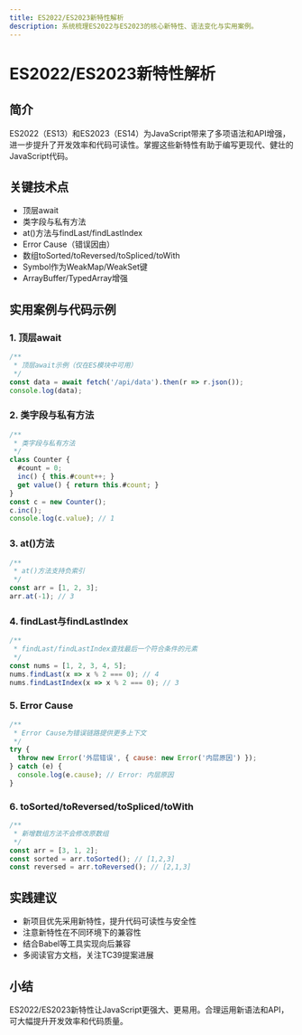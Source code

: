 ```yaml
---
title: ES2022/ES2023新特性解析
description: 系统梳理ES2022与ES2023的核心新特性、语法变化与实用案例。
---
```


# ES2022/ES2023新特性解析

## 简介

ES2022（ES13）和ES2023（ES14）为JavaScript带来了多项语法和API增强，进一步提升了开发效率和代码可读性。掌握这些新特性有助于编写更现代、健壮的JavaScript代码。

## 关键技术点

- 顶层await
- 类字段与私有方法
- at()方法与findLast/findLastIndex
- Error Cause（错误因由）
- 数组toSorted/toReversed/toSpliced/toWith
- Symbol作为WeakMap/WeakSet键
- ArrayBuffer/TypedArray增强

## 实用案例与代码示例

### 1. 顶层await

```js
/**
 * 顶层await示例（仅在ES模块中可用）
 */
const data = await fetch('/api/data').then(r => r.json());
console.log(data);
```

### 2. 类字段与私有方法

```js
/**
 * 类字段与私有方法
 */
class Counter {
  #count = 0;
  inc() { this.#count++; }
  get value() { return this.#count; }
}
const c = new Counter();
c.inc();
console.log(c.value); // 1
```

### 3. at()方法

```js
/**
 * at()方法支持负索引
 */
const arr = [1, 2, 3];
arr.at(-1); // 3
```

### 4. findLast与findLastIndex

```js
/**
 * findLast/findLastIndex查找最后一个符合条件的元素
 */
const nums = [1, 2, 3, 4, 5];
nums.findLast(x => x % 2 === 0); // 4
nums.findLastIndex(x => x % 2 === 0); // 3
```

### 5. Error Cause

```js
/**
 * Error Cause为错误链路提供更多上下文
 */
try {
  throw new Error('外层错误', { cause: new Error('内层原因') });
} catch (e) {
  console.log(e.cause); // Error: 内层原因
}
```

### 6. toSorted/toReversed/toSpliced/toWith

```js
/**
 * 新增数组方法不会修改原数组
 */
const arr = [3, 1, 2];
const sorted = arr.toSorted(); // [1,2,3]
const reversed = arr.toReversed(); // [2,1,3]
```

## 实践建议

- 新项目优先采用新特性，提升代码可读性与安全性
- 注意新特性在不同环境下的兼容性
- 结合Babel等工具实现向后兼容
- 多阅读官方文档，关注TC39提案进展

## 小结

ES2022/ES2023新特性让JavaScript更强大、更易用。合理运用新语法和API，可大幅提升开发效率和代码质量。 